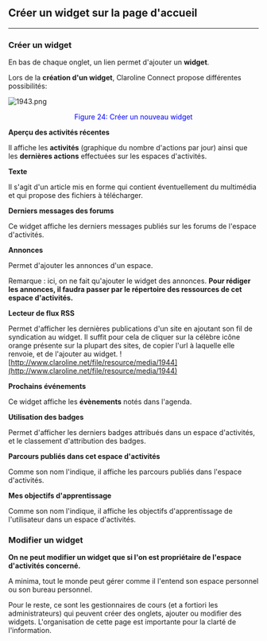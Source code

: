 ## Créer un widget sur la page d'accueil

---


### Créer un widget

En bas de chaque onglet, un lien permet d'ajouter un **widget**.

Lors de la **création d'un widget**, Claroline Connect propose différentes possibilités:

![1943.png](http://www.claroline.net/uploads/custom/images/1943.png)

<p style ="text-align: center; color: blue">Figure 24: Créer un nouveau widget</p>

**Aperçu des activités récentes**

Il affiche les **activités** (graphique du nombre d'actions par jour) ainsi que les **dernières actions** effectuées sur les espaces d'activités.

**Texte**
	
Il s'agit d'un article mis en forme qui contient éventuellement du multimédia et qui propose des fichiers à télécharger.

**Derniers messages des forums**	

Ce widget affiche les derniers messages publiés sur les forums de l'espace d'activités.

**Annonces**	

Permet d'ajouter les annonces d'un espace.

Remarque : ici, on ne fait qu'ajouter le widget des annonces. **Pour rédiger les annonces, il faudra passer par le répertoire des ressources de cet espace d'activités.**

**Lecteur de flux RSS**

Permet d'afficher les dernières publications d'un site en ajoutant son fil de syndication au widget. Il suffit pour cela de cliquer sur la célèbre icône orange présente sur la plupart des sites, de copier l'url à laquelle elle renvoie, et de l'ajouter au widget.   ![http://www.claroline.net/file/resource/media/1944](http://www.claroline.net/file/resource/media/1944)

**Prochains événements**

Ce widget affiche les **évènements** notés dans l'agenda.

**Utilisation des badges**

Permet d'afficher les derniers badges attribués dans un espace d'activités, et le classement d'attribution des badges.

**Parcours publiés dans cet espace d'activités**
	
Comme son nom l'indique, il affiche les parcours publiés dans l'espace d'activités.

**Mes objectifs d'apprentissage**

Comme son nom l'indique, il affiche les objectifs d'apprentissage de l'utilisateur dans un espace d'activités.

### Modifier un widget

**On ne peut modifier un widget que si l'on est propriétaire de l'espace d'activités concerné.** 

A minima, tout le monde peut gérer comme il l'entend son espace personnel ou son bureau personnel.

Pour le reste, ce sont les gestionnaires de cours (et a fortiori les administrateurs) qui peuvent créer des onglets, ajouter ou modifier des widgets. L'organisation de cette page est importante pour la clarté de l'information.
